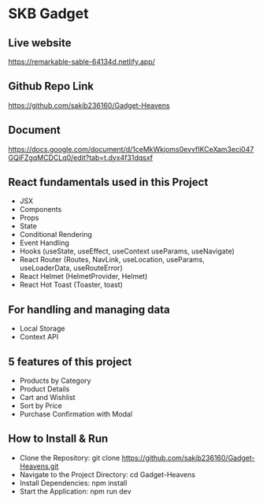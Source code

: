 # SKB Gadget

## Live website
https://remarkable-sable-64134d.netlify.app/

## Github Repo Link
https://github.com/sakib236160/Gadget-Heavens

## Document
https://docs.google.com/document/d/1ceMkWkjoms0eyvfIKCeXam3ecj047GQiFZgqMCDCLq0/edit?tab=t.dyx4f31dqsxf

## React fundamentals used in this Project
* JSX
* Components
* Props
* State
* Conditional Rendering
* Event Handling
* Hooks (useState, useEffect, useContext useParams, useNavigate)
* React Router (Routes, NavLink, useLocation, useParams, useLoaderData, useRouteError)
* React Helmet (HelmetProvider, Helmet)
* React Hot Toast (Toaster, toast)

## For handling and managing data
* Local Storage
* Context API

## 5 features of this project
* Products by Category
* Product Details
* Cart and Wishlist
* Sort by Price
* Purchase Confirmation with Modal



## How to Install & Run
* Clone the Repository:
     git clone https://github.com/sakib236160/Gadget-Heavens.git
* Navigate to the Project Directory:
    cd Gadget-Heavens
* Install Dependencies:
    npm install
* Start the Application:
    npm run dev



